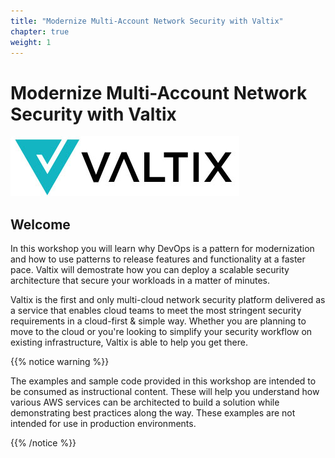 ```yaml
---
title: "Modernize Multi-Account Network Security with Valtix"
chapter: true
weight: 1
---
```


# Modernize Multi-Account Network Security with Valtix

![Valtix](valtix.jpg)

## Welcome

In this workshop you will learn why DevOps is a pattern for modernization and how to use patterns to release features and functionality at a faster pace. Valtix will demostrate how you can deploy a scalable security architecture that secure your workloads in a matter of minutes.

Valtix is the first and only multi-cloud network security platform delivered as a service that enables cloud teams to meet the most stringent security requirements in a cloud-first & simple way. Whether you are planning to move to the cloud or you're looking to simplify your security workflow on existing infrastructure, Valtix is able to help you get there. 


{{% notice warning %}}
<p style='text-align: left;'>
The examples and sample code provided in this workshop are intended to be consumed as instructional content. These will help you understand how various AWS services can be architected to build a solution while demonstrating best practices along the way. These examples are not intended for use in production environments.
</p>
{{% /notice %}}
